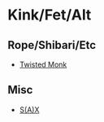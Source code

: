 # Kink/Fet/Alt

## Rope/Shibari/Etc

* [Twisted Monk](http://twistedmonk.com/products.htm)

## Misc

* [S(A)X](http://www.saxleather.com.au/)
